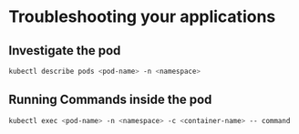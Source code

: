 # Troubleshooting your applications
## Investigate the pod
```bash
kubectl describe pods <pod-name> -n <namespace>
```

## Running Commands inside the pod
```bash
kubectl exec <pod-name> -n <namespace> -c <container-name> -- command
```
